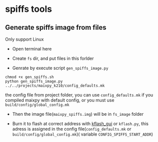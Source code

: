 spiffs tools
========

## Generate spiffs image from files

Only support Linux

* Open terminal here

* Create `fs` dir, and put files in this forlder

* Genrate by execute script `gen_spiffs_image.py`

```
chmod +x gen_spiffs.sh
python gen_spiffs_image.py ../../projects/maixpy_k210/config_defaults.mk
```

the config file from project folder, you can use `config_defaults.mk` if you compiled maixpy with default config, or you must use `build/config/global_config.mk`

* Then the image file(`maixpy_spiffs.img`) will be in `fs_image` folder

* Burn it to flash at correct address with [kflash_gui](https://github.com/sipeed/kflash_gui) or `kflash.py`, this adress is assigned in the config file(`config_defaults.mk` or `build/config/global_config.mk`)( variable `CONFIG_SPIFFS_START_ADDR`)


